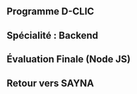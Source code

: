## Programme D-CLIC

## Spécialité : Backend

## Évaluation Finale (Node JS)

## Retour vers SAYNA


     


